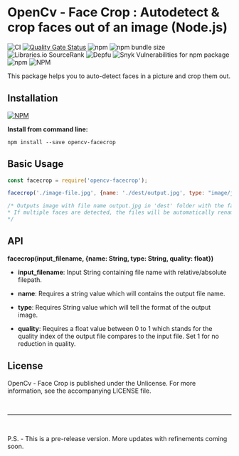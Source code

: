 # OpenCv - Face Crop : Autodetect & crop faces out of an image (Node.js)

![CI](https://github.com/arghyadeep-k/opencv-facecrop/workflows/CI/badge.svg?branch=master)
[![Quality Gate Status](https://sonarcloud.io/api/project_badges/measure?project=arghyadeep-k_opencv-facecrop&metric=alert_status)](https://sonarcloud.io/dashboard?id=arghyadeep-k_opencv-facecrop)
![npm](https://img.shields.io/npm/v/opencv-facecrop)
![npm bundle size](https://img.shields.io/bundlephobia/min/opencv-facecrop)
![Libraries.io SourceRank](https://img.shields.io/librariesio/sourcerank/npm/opencv-facecrop)
![Depfu](https://img.shields.io/depfu/arghyadeep-k/opencv-facecrop)
![Snyk Vulnerabilities for npm package](https://img.shields.io/snyk/vulnerabilities/npm/opencv-facecrop)
![npm](https://img.shields.io/npm/dt/opencv-facecrop)
![NPM](https://img.shields.io/npm/l/opencv-facecrop?color=blue)


This package helps you to auto-detect faces in a picture and crop them out.

## Installation

[![NPM](https://nodei.co/npm/opencv-facecrop.png)](https://nodei.co/npm/opencv-facecrop/)

**Install from command line:**

`npm install --save opencv-facecrop`



## Basic Usage
```javascript
const facecrop = require('opencv-facecrop');

facecrop('./image-file.jpg', {name: './dest/output.jpg', type: "image/jpeg", quality: 0.95 })

/* Outputs image with file name output.jpg in 'dest' folder with the face cropped out.
* If multiple faces are detected, the files will be automatically renamed to output-1.jpg, output-2.jpg and so on.
*/
```

## API
**facecrop(input_filename, {name: String, type: String, quality: float})**

- **input_filename**: Input String containing file name with relative/absolute filepath.

- **name**: Requires a string value which will contains the output file name.

- **type**: Requires String value which will tell the format of the output image.

- **quality**: Requires a float value between 0 to 1 which stands for the quality index of the output file compares to the input file. Set 1 for no reduction in quality.


<!-- ## Defaults -->



## License

OpenCv - Face Crop is published under the Unlicense. For more information, see the accompanying LICENSE file. 

<br>

---

<br>

P.S. - This is a pre-release version. More updates with refinements coming soon.
